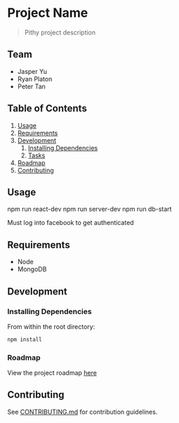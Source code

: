 # Project Name

> Pithy project description

## Team

  - Jasper Yu
  - Ryan Platon
  - Peter Tan

## Table of Contents

1. [Usage](#Usage)
1. [Requirements](#requirements)
1. [Development](#development)
    1. [Installing Dependencies](#installing-dependencies)
    1. [Tasks](#tasks)
1. [Roadmap](#roadmap)
1. [Contributing](#contributing)

## Usage

npm run react-dev
npm run server-dev
npm run db-start

Must log into facebook to get authenticated

## Requirements

- Node
- MongoDB

## Development

### Installing Dependencies

From within the root directory:

```sh
npm install
```

### Roadmap

View the project roadmap [here](LINK_TO_DOC)


## Contributing

See [CONTRIBUTING.md](CONTRIBUTING.md) for contribution guidelines.

